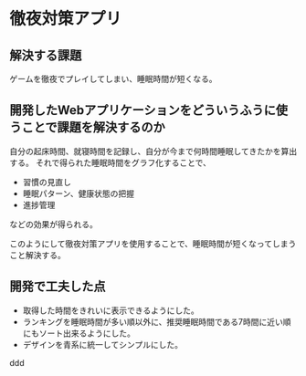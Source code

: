 # 徹夜対策アプリ
## 解決する課題
ゲームを徹夜でプレイしてしまい、睡眠時間が短くなる。
## 開発したWebアプリケーションをどういうふうに使うことで課題を解決するのか
自分の起床時間、就寝時間を記録し、自分が今まで何時間睡眠してきたかを算出する。
それで得られた睡眠時間をグラフ化することで、
- 習慣の見直し
- 睡眠パターン、健康状態の把握
- 進捗管理

などの効果が得られる。

このようにして徹夜対策アプリを使用することで、睡眠時間が短くなってしまうこと解決する。

## 開発で工夫した点
- 取得した時間をきれいに表示できるようにした。
- ランキングを睡眠時間が多い順以外に、推奨睡眠時間である7時間に近い順にもソート出来るようにした。
- デザインを青系に統一してシンプルにした。

ddd
